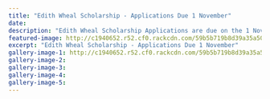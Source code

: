 ```yaml
---
title: "Edith Wheal Scholarship - Applications Due 1 November"
date: 
description: "Edith Wheal Scholarship Applications are due on the 1 November 2017..."
featured-image: http://c1940652.r52.cf0.rackcdn.com/59b5b719b8d39a35a5000b0e/Edith-Wheel.jpg
excerpt: "Edith Wheal Scholarship - Applications Due 1 November"
gallery-image-1: http://c1940652.r52.cf0.rackcdn.com/59b5b719b8d39a35a5000b0e/Edith-Wheel.jpg
gallery-image-2: 
gallery-image-3: 
gallery-image-4: 
gallery-image-5: 
---
```

